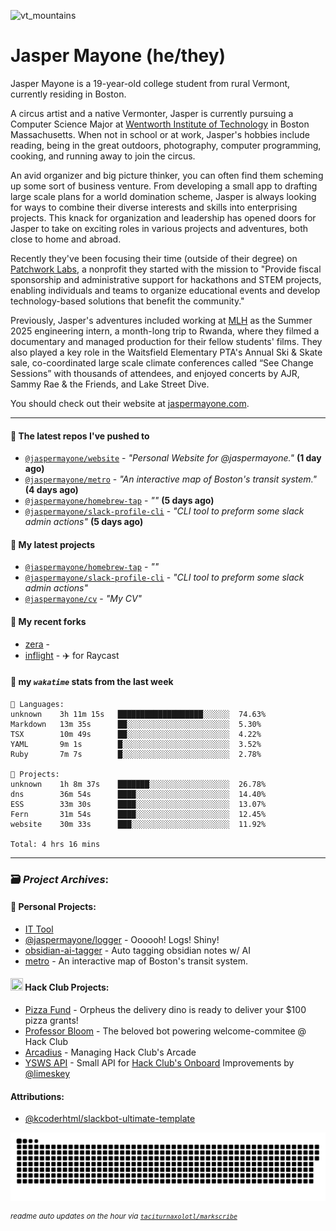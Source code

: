 ![vt_mountains](https://github.com/jaspermayone/jaspermayone/assets/65788728/0597adb6-37c9-4db7-b6d8-1d7107b7bdd8)

# Jasper Mayone (he/they)

Jasper Mayone is a 19-year-old college student from rural Vermont, currently residing in Boston.

A circus artist and a native Vermonter, Jasper is currently pursuing a Computer Science Major at [Wentworth Institute of Technology](https://wit.edu) in Boston Massachusetts. When not in school or at work, Jasper's hobbies include reading, being in the great outdoors, photography, computer programming, cooking, and running away to join the circus.

An avid organizer and big picture thinker, you can often find them scheming up some sort of business venture. From developing a small app to drafting large scale plans for a world domination scheme, Jasper is always looking for ways to combine their diverse interests and skills into enterprising projects. This knack for organization and leadership has opened doors for Jasper to take on exciting roles in various projects and adventures, both close to home and abroad.

Recently they've been focusing their time (outside of their degree) on [Patchwork Labs](https://github.com/patchworklabsorg), a nonprofit they started with the mission to "Provide fiscal sponsorship and administrative support for hackathons and STEM projects, enabling individuals and teams to organize educational events and develop technology-based solutions that benefit the community."

Previously, Jasper's adventures included working at [MLH](https://mlh.io/) as the Summer 2025 engineering intern, a month-long trip to Rwanda, where they filmed a documentary and managed production for their fellow students' films. They also played a key role in the Waitsfield Elementary PTA's Annual Ski & Skate sale, co-coordinated large scale climate conferences called “See Change Sessions” with thousands of attendees, and enjoyed concerts by AJR, Sammy Rae & the Friends, and Lake Street Dive.

You should check out their website at [jaspermayone.com](https://jaspermayone.com).

---

#### 👷 The latest repos I've pushed to

- [`@jaspermayone/website`](https://github.com/jaspermayone/website) - _"Personal Website for @jaspermayone."_ **(1 day ago)**
- [`@jaspermayone/metro`](https://github.com/jaspermayone/metro) - _"An interactive map of Boston's transit system."_ **(4 days ago)**
- [`@jaspermayone/homebrew-tap`](https://github.com/jaspermayone/homebrew-tap) - _""_ **(5 days ago)**
- [`@jaspermayone/slack-profile-cli`](https://github.com/jaspermayone/slack-profile-cli) - _"CLI tool to preform some slack admin actions"_ **(5 days ago)**

#### 🌱 My latest projects

- [`@jaspermayone/homebrew-tap`](https://github.com/jaspermayone/homebrew-tap) - _""_
- [`@jaspermayone/slack-profile-cli`](https://github.com/jaspermayone/slack-profile-cli) - _"CLI tool to preform some slack admin actions"_
- [`@jaspermayone/cv`](https://github.com/jaspermayone/cv) - _"My CV"_

#### 🍴 My recent forks

- [zera](https://github.com/jaspermayone-forks/zera) - 
- [inflight](https://github.com/jaspermayone-forks/inflight) - ✈️ for Raycast

#### 📡 my _`wakatime`_ stats from the last week

```text
💾 Languages:
unknown    3h 11m 15s   ███████████████████░░░░░░  74.63%
Markdown   13m 35s      ██░░░░░░░░░░░░░░░░░░░░░░░  5.30%
TSX        10m 49s      ██░░░░░░░░░░░░░░░░░░░░░░░  4.22%
YAML       9m 1s        █░░░░░░░░░░░░░░░░░░░░░░░░  3.52%
Ruby       7m 7s        █░░░░░░░░░░░░░░░░░░░░░░░░  2.78%

💼 Projects:
unknown    1h 8m 37s    ███████░░░░░░░░░░░░░░░░░░  26.78%
dns        36m 54s      ████░░░░░░░░░░░░░░░░░░░░░  14.40%
ESS        33m 30s      ████░░░░░░░░░░░░░░░░░░░░░  13.07%
Fern       31m 54s      ████░░░░░░░░░░░░░░░░░░░░░  12.45%
website    30m 33s      ███░░░░░░░░░░░░░░░░░░░░░░  11.92%

Total: 4 hrs 16 mins
```


---

### 🗃️ _Project Archives_:

#### 🌱 Personal Projects:
- [IT Tool](https://github.com/jaspermayone/ittool)
- [@jaspermayone/logger](https://github.com/jaspermayone/logger) - Oooooh! Logs! Shiny!
- [obsidian-ai-tagger](https://github.com/jaspermayone/obsidian-ai-tagger) - Auto tagging obsidian notes w/ AI
- [metro](https://github.com/jaspermayone/metro) - An interactive map of Boston's transit system.

#### <img src="https://assets.hackclub.com/icon-progress-rounded.png" width="20" height="20" /> Hack Club Projects:
- [Pizza Fund](https://github.com/hackclub/pizza-fund) - Orpheus the delivery dino is ready to deliver your $100 pizza grants!
- [Professor Bloom](https://github.com/hackclub/professor-bloom) - The beloved bot powering welcome-commitee @ Hack Club
- [Arcadius](https://github.com/hackclub/arcadius) - Managing Hack Club's Arcade
- [YSWS API](https://github.com/jaspermayone/ysws-api) - Small API for [Hack Club's Onboard](https://hackclub.com/onboard/) Improvements by [@limeskey](https://github.com/limeskey)

#### Attributions:
- [@kcoderhtml/slackbot-ultimate-template](https://github.com/kcoderhtml/slackbot-ultimate-template?tab=readme-ov-file#template-example)

<picture>
  <source media="(prefers-color-scheme: dark)" srcset="assets/snake/github-contribution-grid-snake-dark.svg" />
  <source media="(prefers-color-scheme: light)" srcset="assets/snake/github-contribution-grid-snake.svg" />
  <img alt="github-snake" src="assets/snake/github-contribution-grid-snake.svg" />
</picture>

<sup><em>readme auto updates on the hour via
  <a href="https://github.com/taciturnaxolotl/markscribe">
    <code>taciturnaxolotl/markscribe</code>
  </a>
</em></sup>
